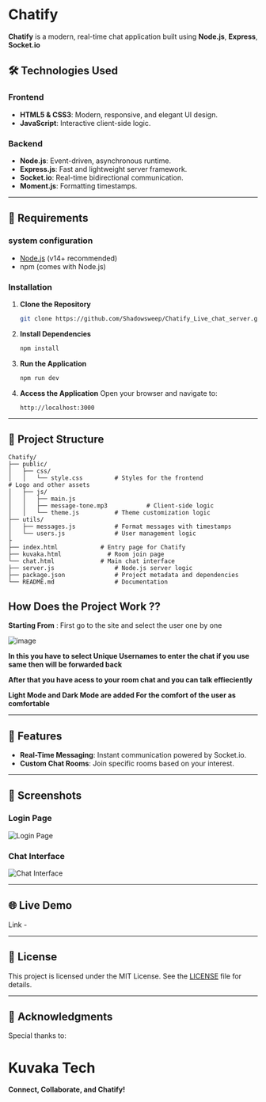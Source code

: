 # Chatify

**Chatify** is a modern, real-time chat application built using **Node.js**, **Express**, **Socket.io**


## 🛠️ Technologies Used

### Frontend
- **HTML5 & CSS3**: Modern, responsive, and elegant UI design.
- **JavaScript**: Interactive client-side logic.


### Backend
- **Node.js**: Event-driven, asynchronous runtime.
- **Express.js**: Fast and lightweight server framework.
- **Socket.io**: Real-time bidirectional communication.
- **Moment.js**: Formatting timestamps.

---

## 🚀 Requirements

### system configuration

- [Node.js](https://nodejs.org/) (v14+ recommended)
- npm (comes with Node.js)

### Installation

1. **Clone the Repository**
   ```bash
   git clone https://github.com/Shadowsweep/Chatify_Live_chat_server.git

   ```

2. **Install Dependencies**
   ```bash
   npm install
   ```

3. **Run the Application**
   ```bash
   npm run dev
   ```

4. **Access the Application**
   Open your browser and navigate to:
   ```
   http://localhost:3000
   ```

---

## 📂 Project Structure

```
Chatify/
├── public/
│   ├── css/
│   │   └── style.css         # Styles for the frontend               # Logo and other assets
│   ├── js/
│   │   ├── main.js
│   │   ├── message-tone.mp3           # Client-side logic
│   │   └── theme.js          # Theme customization logic
├── utils/
│   ├── messages.js           # Format messages with timestamps
│   └── users.js              # User management logic
├
├── index.html            # Entry page for Chatify
├── kuvaka.html             # Room join page
└── chat.html             # Main chat interface
├── server.js                 # Node.js server logic
├── package.json              # Project metadata and dependencies
└── README.md                 # Documentation
```

## How Does the Project Work ??

**Starting From** : First go to the site and select the user one by one 

![image](https://github.com/user-attachments/assets/89848ef9-d954-4205-89ec-91b8b624b09b)


**In this you have to select Unique Usernames to enter the chat if you use same then will be forwarded back**

**After that you have acess to your room chat and you can talk effieciently**

**Light Mode and Dark Mode are added For the comfort of the user as comfortable**

---
## 🌟 Features

- **Real-Time Messaging**: Instant communication powered by Socket.io.
- **Custom Chat Rooms**: Join specific rooms based on your interest.
---

## 📸 Screenshots

### Login Page
![Login Page](public/images/login-page.png)

### Chat Interface
![Chat Interface](public/images/chat-interface.png)

---

## 🌐 Live Demo

Link - 

---


## 📜 License

This project is licensed under the MIT License. See the [LICENSE](LICENSE) file for details.

---

## 🙌 Acknowledgments

Special thanks to:
# Kuvaka Tech

**Connect, Collaborate, and Chatify!**
